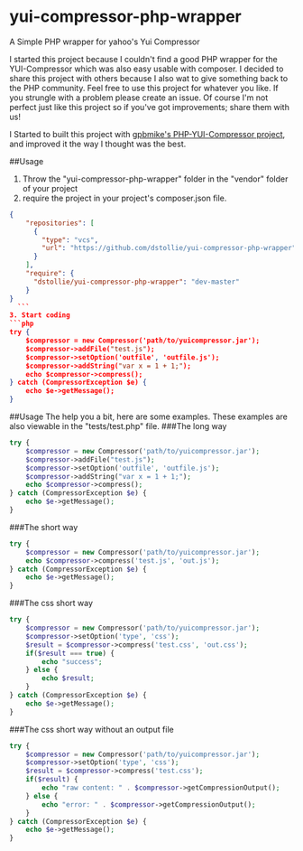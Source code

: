 yui-compressor-php-wrapper
==========================

A Simple PHP wrapper for yahoo's Yui Compressor

I started this project because I couldn't find a good PHP wrapper for the YUI-Compressor which was also easy usable with composer.
I decided to share this project with others because I also wat to give something back to the PHP community. Feel free to use this project for whatever you like. If you strungle with a problem please create an issue. Of course I'm not perfect just like this project so if you've got improvements; share them with us!

I Started to built this project with [gpbmike's PHP-YUI-Compressor project][1], and improved it the way I thought was the best.

##Usage
1. Throw the "yui-compressor-php-wrapper" folder in the "vendor" folder of your project
2. require the project in your project's composer.json file.
  ```json
  {
      "repositories": [
        {
          "type": "vcs",
          "url": "https://github.com/dstollie/yui-compressor-php-wrapper"
        }
      ],
      "require": {
        "dstollie/yui-compressor-php-wrapper": "dev-master"
      }
  }
    ```
3. Start coding
  ```php
  try {
      $compressor = new Compressor('path/to/yuicompressor.jar');
      $compressor->addFile("test.js");
      $compressor->setOption('outfile', 'outfile.js');
      $compressor->addString("var x = 1 + 1;");
      echo $compressor->compress();
  } catch (CompressorException $e) {
      echo $e->getMessage();
  }
  ```
##Usage
The help you a bit, here are some examples. These examples are also viewable in the "tests/test.php" file.
###The long way
```php
try {
    $compressor = new Compressor('path/to/yuicompressor.jar');
    $compressor->addFile("test.js");
    $compressor->setOption('outfile', 'outfile.js');
    $compressor->addString("var x = 1 + 1;");
    echo $compressor->compress();
} catch (CompressorException $e) {
    echo $e->getMessage();
}
```
###The short way
```php
try {
    $compressor = new Compressor('path/to/yuicompressor.jar');
    echo $compressor->compress('test.js', 'out.js');
} catch (CompressorException $e) {
    echo $e->getMessage();
}
```
###The css short way
```php
try {
    $compressor = new Compressor('path/to/yuicompressor.jar');
    $compressor->setOption('type', 'css');
    $result = $compressor->compress('test.css', 'out.css');
    if($result === true) {
        echo "success";
    } else {
        echo $result;
    }
} catch (CompressorException $e) {
    echo $e->getMessage();
}
```
###The css short way without an output file
```php
try {
    $compressor = new Compressor('path/to/yuicompressor.jar');
    $compressor->setOption('type', 'css');
    $result = $compressor->compress('test.css');
    if($result) {
        echo "raw content: " . $compressor->getCompressionOutput();
    } else {
        echo "error: " . $compressor->getCompressionOutput();
    }
} catch (CompressorException $e) {
    echo $e->getMessage();
}
```

[1]: https://github.com/gpbmike/PHP-YUI-Compressor
